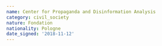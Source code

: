 ```yaml
---
name: Center for Propaganda and Disinformation Analysis 
category: civil_society
nature: Fondation 
nationality: Pologne
date_signed: '2018-11-12'
---
```

    